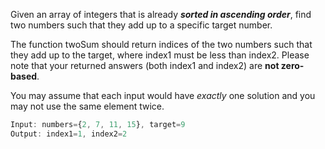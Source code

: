 Given an array of integers that is already ***sorted in ascending order***, find two numbers such that they add up to a specific target number.

The function twoSum should return indices of the two numbers such that they add up to the target, where index1 must be less than index2. Please note that your returned answers (both index1 and index2) are **not zero-based**.

You may assume that each input would have *exactly* one solution and you may not use the same element twice.

```javascript
Input: numbers={2, 7, 11, 15}, target=9
Output: index1=1, index2=2
```